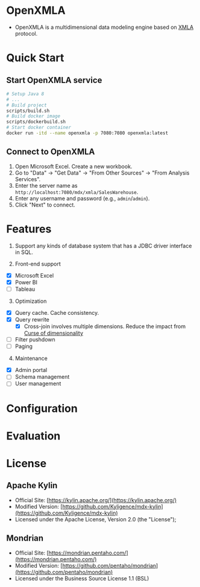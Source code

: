 # OpenXMLA

- OpenXMLA is a multidimensional data modeling engine based on [XMLA](https://learn.microsoft.com/en-us/analysis-services/xmla/xml-for-analysis-xmla-reference) protocol.

# Quick Start

## Start OpenXMLA service
```bash
# Setup Java 8
# ...
# Build project
scripts/build.sh
# Build docker image
scripts/dockerbuild.sh
# Start docker container
docker run -itd --name openxmla -p 7080:7080 openxmla:latest
```

## Connect to OpenXMLA

1. Open Microsoft Excel. Create a new workbook.
2. Go to "Data" -> "Get Data" -> "From Other Sources" -> "From Analysis Services".
3. Enter the server name as `http://localhost:7080/mdx/xmla/SalesWarehouse`. 
4. Enter any username and password (e.g., `admin`/`admin`).
5. Click "Next" to connect.

# Features

1. Support any kinds of database system that has a JDBC driver interface in SQL.

2. Front-end support
  - [x] Microsoft Excel
  - [x] Power BI
  - [ ] Tableau

3. Optimization
  - [x] Query cache. Cache consistency.
  - [x] Query rewrite
    - [x] Cross-join involves multiple dimensions. Reduce the impact from [Curse of dimensionality](https://en.wikipedia.org/wiki/Curse_of_dimensionality)
  - [ ] Filter pushdown
  - [ ] Paging

4. Maintenance
  - [x] Admin portal
  - [ ] Schema management
  - [ ] User management

# Configuration

# Evaluation

# License

## Apache Kylin

- Official Site: [https://kylin.apache.org/](https://kylin.apache.org/)
- Modified Version: [https://github.com/Kyligence/mdx-kylin](https://github.com/Kyligence/mdx-kylin)
- Licensed under the Apache License, Version 2.0 (the "License");

## Mondrian

- Official Site: [https://mondrian.pentaho.com/](https://mondrian.pentaho.com/)
- Modified Version: [https://github.com/pentaho/mondrian](https://github.com/pentaho/mondrian)
- Licensed under the
  Business Source License 1.1 (BSL)